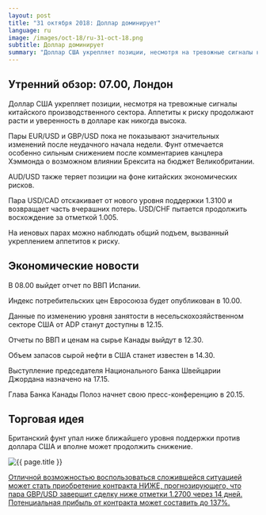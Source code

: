 ```yaml
---
layout: post
title: "31 октября 2018: Доллар доминирует"
language: ru
image: /images/oct-18/ru-31-oct-18.png
subtitle: Доллар доминирует
summary: "Доллар США укрепляет позиции, несмотря на тревожные сигналы китайского производственного сектора. Аппетиты к риску продолжают расти и уверенность в долларе как никогда высока"
---
```

## Утренний обзор: 07.00, Лондон
 
Доллар США укрепляет позиции, несмотря на тревожные сигналы китайского производственного сектора. Аппетиты к риску продолжают расти и уверенность в долларе как никогда высока.

Пары EUR/USD и GBP/USD пока не показывают значительных изменений после неудачного начала недели. Фунт отмечается особенно сильным снижением после комментариев канцлера Хэммонда о возможном влиянии Брексита на бюджет Великобритании.

AUD/USD также теряет позиции на фоне китайских экономических рисков.

Пара USD/CAD отскакивает от нового уровня поддержки 1.3100 и возвращает часть вчерашних потерь. USD/CHF пытается продолжить восхождение за отметкой 1.005.

На иеновых парах можно наблюдать общий подъем, вызванный укреплением аппетитов к риску.
 
## Экономические новости
 
В 08.00 выйдет отчет по ВВП Испании.

Индекс потребительских цен Евросоюза будет опубликован в 10.00.

Данные по изменению уровня занятости в несельскохозяйственном секторе США от ADP станут доступны в 12.15.

Отчеты по ВВП и ценам на сырье Канады выйдут в 12.30.

Объем запасов сырой нефти в США станет известен в 14.30.

Выступление председателя Национального Банка Швейцарии Джордана назначено на 17.15.

Глава Банка Канады Полоз начнет свою пресс-конференцию в 20.15.
 
## Торговая идея
 
Британский фунт упал ниже ближайшего уровня поддержки против доллара США и вполне может продолжить снижение.

<img src="{{ site.url }}/images/oct-18/ru-31-oct-18.png" alt="{{ page.title }}"  title="{{ page.title }}">

<a href="%LINK%%?currency=USD&market=forex&underlying=frxGBPUSD&formname=higherlower&duration_amount=14&duration_units=d&amount=10&amount_type=stake&expiry_type=duration&barrier=1.27" target="_blank" rel="noopener noreferrer nofollow">Отличной возможностью воспользоваться сложившейся ситуацией может стать приобретение контракта НИЖЕ, прогнозирующего, что пара GBP/USD завершит сделку ниже отметки 1.2700 через 14 дней. Потенциальная прибыль от контракта может составить до 137%.</a>
